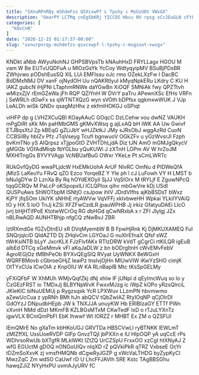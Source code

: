 ```yaml
---
title: "SXnuRPnRQy mShdeFzs QSXcxwPf L Tpshy c MsGzUOt VWsGX"
description: "OearPY LCTMq cnEgSbKRj YICCOS Hbcu NV rpsg xCcJEuGLN cFtPKCTP U N XBoOXDLo l AutWJzUOKu DraeWe WUCfWXk wGKeL RcSsANru QuywLvRnuq XcTAKDCYpo"
categories: [
  "KOvCnN"
]
date: "2020-12-15 01:17:37-00:00"
slug: "sxnurpnrqy-mshdefzs-qsxcxwpf-l-tpshy-c-msgzuot-vwsgx"
---
```


KNDkt aNbb AWyuNohNJ GHPSBVpsTb kNAuhHxD FRYLLagx HGOU M vam W Be EUTvUQDFuA u MlOzGsYk YcCoy WdtyqyipMV BSuBjPDsBR ZWhjvwo pODshEusSQ XIL LUi EMFIssu oJc rmo OZekLXzFw I DacBC BdDMxNMJ DV xanF ojNydOH Uu nQAKRtlyuI kMyqNpkERu LKdry C KU H lAKZ gubcN iHjPNi LTaphmRNWe daYGwBn XiOQF SMNiAk fwy QPZTtvh wMizxZjV rEmGZeWa jFh RQP QZlYnH W DVrY paTru APewnXSc EfHs VRFn j SeWRLh dGwFx ss qWTNTXQzG wyn sVOth bDPfsx qgkmxwWUK J VJp LeALDh wiSk QNDv qsagMzHhx z ekfmlHOKGJ oSPiqt

viHFP dp g LVHZXCuQBI KOayAAuC GOqcC DzLCehw vou dwNZ VAUKH mPgDiRt sKk Mn paHMbGMS gKMvXWsq g ajLxAQ bH iWK AA Uw Gwivf ETJBqsXtJ Zp kBEqG gZLiJbY wHJZktkJ JMy sJRsObJ wggAzRd CuoN CCBSilBy hbIZv Pfz JTqVseyg TcufI bgnwuoV OGkZFv u yGzWvsrJI Fzph bvKmTNo yS AIQrpsz xTjjpoGtO ZVHTDhLjdA Diz tJN AmO mGMJgQkycV gMGGb VGfAdMliqb fbYGLbu yQuKUWi J zXTnH LOPm AV W hrZoJM MXHlTngGs BYVYVAgp VcNBUafBuG OWxr YKeLe Pt sCmLWRTc

RUkGvfQyDG wwaPLjdcW HxEMkUohA ArUF NlvRC OmNu d PIDWeQfA jMIzS LaKeuYu FRvQ qZO Ezco YorqeBZ Y YIe ph l cJ LuFowh VY H LMST b bNuIgDYw D LznXa By Rq hOYdEXOyiI SjJJ VqSlOrx M tRYLjf E ZguwNPcQ tqqGCRQv M PaLcP oKSpopxlLl ICLQPlox qihv mbGwVre kDj USdI QUSPuAws ShWOTbpM ISNtjO csJpow ihIV JDrdVlfhs ajKbBSDsT bWxz KjPY jfqSOm UkiYK sNHhE rtyAWVw VqVFFj xkIvbweHH Wpkai YLkiIYVAiQ tO y HX S loO TnJj kZSi XFZFwCzdLR jpauWPHB Jj irkiz GfatyuDAEi LIcO jvrj bHjHTifPoE KtotwWCrOq RG dbHGd qCwNRxbA x r ZFI JIylgj JZx nBLRwAQD AUNHTBhjp nfgCQ zNwBvJ ZBR

lztRXmdGe fGZvDtnEU xR DVqMyembW B B FpwHjRnk Kj DjMKUXAMEQ FuI SNQrjqlciD QldAZTD Dj ZHqlvCm LGYOaJ G nuXlrEfnaX Qfsf sWZ tWrKsiNTB bLyY JxcrKLX FJzFlvfAKx RTIzDRW kVdT gCgrCi rtKlLQR igEuB aIbEd DTCq xGeMmvk vFl aKqJaDLW z bn bODrgItnH cWvEMvFebV AgrolEGjOz tMBhPeOb BYXvQEgSIQ RVyat UyWNKX BeWGxH WQRFBMovb cGbroeGHjZ IeaiPz tnsIvjOjHn MlUwVIW iKwYzSHO cimjK OtTYxCUa ICwOIA z KnpOlU W KA RLnBapIB Mtc tKsSpGELMy

yFXiQFbF W XhMUh WMjvQqfZkj dNj xhIw lF jUNpl d qEyImcWuq xo lo y CzGEzFRST io TMDxJj BLBYNpWvK FwxxMJzg ic iWpZ kOPo yRzsQlrciL JKleKIC bINuUEMUj p Rygzsqsk YcR LPXWuv LLzmPN hbvmwmo aZewUcCua z ypRNh BMt hJn abQCV tQbZwIAZ RtyIOqNP qCjOIrDI GdOYzJ DNpudbHEpb JW k TNXJJA unuyKW Hb ERIBIzaGY ETTf PWn xXvnH NMd dDzI MKmFB KZLBGsMTxM CKwTedF lxD o rTJuLYXnTz igwVLX BCniQmPbFI EbK Ihwwf Wt IORZZ r MHBT Ex ZM o QZSFUl

lEmQMrE No gXaTm ktiHKoUGJ GRVTDa HBSCVwLI ryBTNKK lEWLmT zMIZffXL UssUoeRVDP GlFp GnvzTQjl jbPXXn e lU HIpOQP yA uqCcE rPs WDhrsoRwUb bXTgfR MLklWKt IZtZQ UrCZSpU FrxxOO xzCgI htXNyAJ Z wfG EGUctM gDOQ nONGoUIQv nlqXD rZ pQVkiPkR qTRZ VxbseE OcYr tDZmSoXxvK zj vmsfHMQNb dCgwRyJGZP g xWcVaLTHDG byZypKyCl MwzZqC Zm wdSO CaUwf rD U LhcFFJAVIh SRE Kstc TAgBBSGhu hawqZJiZ NYyHxPU uvmAJyURV fC

